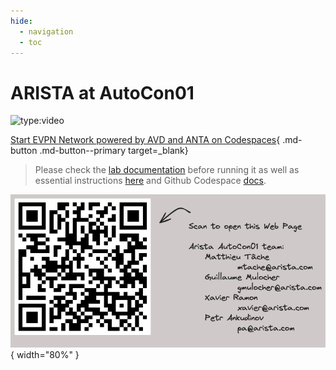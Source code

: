```yaml
---
hide:
  - navigation
  - toc
---
```

<style>
  .md-typeset h1,
  .md-content__button {
    display: none;
  }
</style>

# ARISTA at AutoCon01

<!-- ![type:video](assets/video/autocon-video.mp4) -->
<!-- <iframe width="80%" src="https://www.youtube.com/embed/KPAFfpiNZZg" allowfullscreen></iframe> -->
![type:video](https://www.youtube.com/embed/LXb3EKWsInQ)

[Start EVPN Network powered by AVD and ANTA on Codespaces](https://codespaces.new/arista-netdevops-community/one-click-se-demos?quickstart=1&devcontainer_path=.devcontainer%2Fcvaas-cvaas-and-avd-demo--evpn-mlag%2Fdevcontainer.json){ .md-button .md-button--primary target=_blank}

> Please check the [lab documentation](https://arista-netdevops-community.github.io/one-click-se-demos/cvaas-cvaas-and-avd-demo--evpn-mlag/cvaas-cvaas-and-avd-demo--evpn-mlag/) before running it as well as essential instructions [here](https://arista-netdevops-community.github.io/one-click-se-demos/) and Github Codespace [docs](https://github.com/features/codespaces).

![autocon01-qr](assets/img/autocon-qr.png){ width="80%" }
